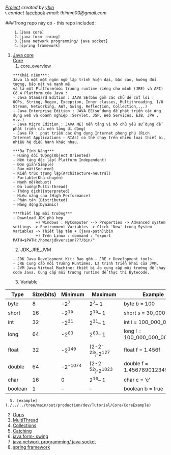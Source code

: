 _[Project](https://github.com/nguyenmanhthinbsl/JavaLearning)_ _created by_ _[yhin](https://github.com/nguyenmanhthinbsl)_ </br>
:telephone_receiver: _contact_ [facebook](https://facebook.com/nguyenmanhthinn) _email: thinnm00@gmail.com_ </br>

###Trong repo này có - this repo included: </br>
```
    1.[Java core] 
    2.[java form- swing]
    3.[java network programming/ java socket]
    4.[spring framework]
```
1. [Java core](./../../tree/main/out/production/dev/Tutorial) </br>
    [Core](./../../tree/main/out/production/dev/Tutorial/Core)</br>
      1. core_overview</br>
      ```
      ***Khái niệm***:
      Java là một một ngôn ngữ lập trình hiện đại, bậc cao, hướng đối tượng, bảo mật và mạnh mẽ. 
      và là một Platform(môi trường runtime riêng cho mình (JRE) và API)
      Có 4 Platform của Java :
      - Java Standard Edition : JAVA SE(bao gồm các chủ đề cốt lõi : OOPs, String, Regex, Exception, Inner classes, Multithreading, I/O Stream, Networking, AWT, Swing, Reflection, Collection,...)
      - Java Enterprise Edition : JAVA EE(sử dụng để phát triển các ứng dụng web và doanh nghiệp :Servlet, JSP, Web Services, EJB, JPA , v.v.)
      - Java Micro Edition : JAVA ME( nền tảng vi mô chủ yếu sử dụng để phát triển các nền tảng di động)
      - Java FX : phát triển các ứng dụng Internet phong phú (Rich Internet Applications – RIAs) có thể chạy trên nhiều loại thiết bị, nhiều hệ điều hành khác nhau.
      
      ***Đa Tính Năng***
      - Hướng đối tượng(Object Oriented)
      - Nền tảng độc lập( Platform Independent)
      - Đơn giản(Simple)
      - Bảo mật(Secured)
      - Kiến trúc trung lập(Architecture-neutral)
      - Portable(Khả chuyển)
      - Mạnh mẽ(Robust)
      - Đa luồng(Multi-thread)
      - Thông dịch(Interpreted)
      - Hiệu năng cao (High Performance)
      - Phân tán (Distributed)
      - Năng động(Dynamic)
      
      ***Thiết lập môi trường***
      - Download JDK phù hợp
                +) Windows : MyComputer --> Properties -> Advanced system settings -> Environment Variables -> Click 'New' trong System Variables -> Thiết lập tên + [java-path]\bin
                +) Trên Linux : command : "export PATH=$PATH:/home/jdkversion???/bin/"
      ```
      2. JDK_JRE_JVM
      ```
      - JDK Java Development Kit: Bao gồm - JRE + Development tools.
      - JRE Cung cấp môi trường Runtimes. Là trình triển khai của JVM.
      - JVM Java Virtual Machine: thiết bị ảo cung cấp môi trường để chạy code Java. Cung cấp môi trường runtime để thực thi Bytecode.
      ```
      3. Variable
            

|Type|Size(bits)|Minimum|Maximum|Example|
|---|---|---|---|---|
|byte|8|-2<sup>7</sup>|2<sup>7</sup>– 1|	byte b = 100|
|short|16|-2<sup>15</sup>|2<sup>15</sup>– 1|short s = 30_000|
|int|32|-2<sup>31</sup>|2<sup>31</sup>– 1|int i = 100_000_000|
|long|64|-2<sup>63</sup>|2<sup>63</sup>– 1|long l = 100_000_000_000_000|
|float|32|-2<sup>149</sup>|(2-2<sup>-23</sup>)·2<sup>127</sup>|float f = 1.456f|
|double|64|-2<sup>-1074</sup>|(2-2<sup>-52</sup>)·2<sup>1023</sup>|double f = 1.456789012345678|
|char|16|0|2<sup>16</sup>– 1|char c = ‘c'|
|boolean|1|–|–|boolean b = true|
   
      5. [example](./../../tree/main/out/production/dev/Tutorial/Core/CoreExample)
      
   2. [Oops](./../../tree/main/out/production/dev/Tutorial/Oops)</br>
   3. [MultiThread](./../../tree/main/out/production/dev/Tutorial/Thread)</br>
   4. [Collections](./../../tree/main/out/production/dev/Tutorial/Collections)</br>
   5. [Catching](./../../tree/main/out/production/dev/Tutorial/Catching)</br>
2. [java form- swing](./../../tree/main/out/production/dev/Swing)</br>
3. [java network programming/ java socket](.)</br>
4. [spring framework](./../../tree/main/out/production/dev/Spring-framework.module)</br>
